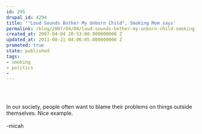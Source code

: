 ```yaml
---
id: 295
drupal_id: 4294
title: '"Loud Sounds Bother My Unborn Child", Smoking Mom says'
permalink: /blog/2007/04/04/loud-sounds-bother-my-unborn-child-smoking-mom-says/
created_at: 2007-04-04 20:53:00.000000000 Z
updated_at: 2011-08-21 04:06:05.000000000 Z
promoted: true
state: published
tags:
- smoking
- politics
- 
---
```

<a href="http://bp3.blogger.com/_RkQnU8sPjpM/RhPKTNZKCZI/AAAAAAAAAAc/sJa_hwg5pOY/s1600-h/dumbmom.jpg"><img style="display:block;text-align:center;cursor:pointer;margin:0 auto 10px;" src="http://bp3.blogger.com/_RkQnU8sPjpM/RhPKTNZKCZI/AAAAAAAAAAc/sJa_hwg5pOY/s400/dumbmom.jpg" alt="" border="0" /></a><br /><br />In our society, people often want to blame their problems on things outside themselves. Nice example.<br /><br />-micah
